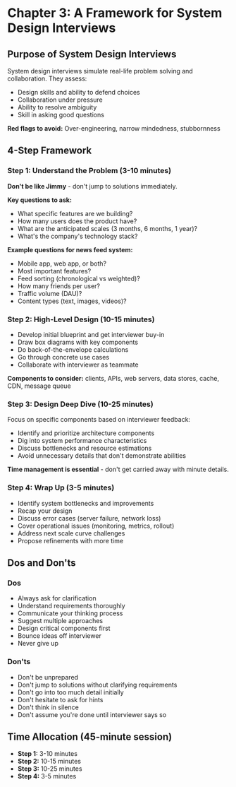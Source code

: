 # Chapter 3: A Framework for System Design Interviews

## Purpose of System Design Interviews

System design interviews simulate real-life problem solving and collaboration. They assess:
- Design skills and ability to defend choices
- Collaboration under pressure
- Ability to resolve ambiguity
- Skill in asking good questions

**Red flags to avoid:** Over-engineering, narrow mindedness, stubbornness

## 4-Step Framework

### Step 1: Understand the Problem (3-10 minutes)
**Don't be like Jimmy** - don't jump to solutions immediately.

**Key questions to ask:**
- What specific features are we building?
- How many users does the product have?
- What are the anticipated scales (3 months, 6 months, 1 year)?
- What's the company's technology stack?

**Example questions for news feed system:**
- Mobile app, web app, or both?
- Most important features?
- Feed sorting (chronological vs weighted)?
- How many friends per user?
- Traffic volume (DAU)?
- Content types (text, images, videos)?

### Step 2: High-Level Design (10-15 minutes)
- Develop initial blueprint and get interviewer buy-in
- Draw box diagrams with key components
- Do back-of-the-envelope calculations
- Go through concrete use cases
- Collaborate with interviewer as teammate

**Components to consider:** clients, APIs, web servers, data stores, cache, CDN, message queue

### Step 3: Design Deep Dive (10-25 minutes)
Focus on specific components based on interviewer feedback:
- Identify and prioritize architecture components
- Dig into system performance characteristics
- Discuss bottlenecks and resource estimations
- Avoid unnecessary details that don't demonstrate abilities

**Time management is essential** - don't get carried away with minute details.

### Step 4: Wrap Up (3-5 minutes)
- Identify system bottlenecks and improvements
- Recap your design
- Discuss error cases (server failure, network loss)
- Cover operational issues (monitoring, metrics, rollout)
- Address next scale curve challenges
- Propose refinements with more time

## Dos and Don'ts

### Dos
- Always ask for clarification
- Understand requirements thoroughly
- Communicate your thinking process
- Suggest multiple approaches
- Design critical components first
- Bounce ideas off interviewer
- Never give up

### Don'ts
- Don't be unprepared
- Don't jump to solutions without clarifying requirements
- Don't go into too much detail initially
- Don't hesitate to ask for hints
- Don't think in silence
- Don't assume you're done until interviewer says so

## Time Allocation (45-minute session)
- **Step 1:** 3-10 minutes
- **Step 2:** 10-15 minutes  
- **Step 3:** 10-25 minutes
- **Step 4:** 3-5 minutes